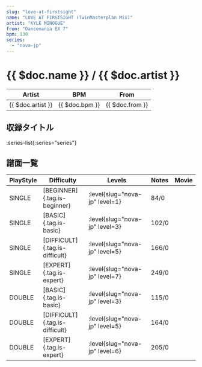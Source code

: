 ```yaml
---
slug: "love-at-firstsight"
name: "LOVE AT FIRSTSIGHT (TwinMasterplan Mix)"
artist: "KYLE MINOGUE"
from: "Dancemania EX 7"
bpm: 130
series:
  - "nova-jp"
---
```


# {{ $doc.name }} / {{ $doc.artist }}

|Artist|BPM|From|
|------|---|----|
|{{ $doc.artist }}|{{ $doc.bpm }}|{{ $doc.from }}|

## 収録タイトル

:series-list{:series="series"}

## 譜面一覧

|PlayStyle|Difficulty|Levels|Notes|Movie|
|---------|----------|------|-----|-----|
|SINGLE|[BEGINNER]{.tag.is-beginner}|:level{slug="nova-jp" level=1}|84/0||
|SINGLE|[BASIC]{.tag.is-basic}|:level{slug="nova-jp" level=3}|102/0||
|SINGLE|[DIFFICULT]{.tag.is-difficult}|:level{slug="nova-jp" level=5}|166/0||
|SINGLE|[EXPERT]{.tag.is-expert}|:level{slug="nova-jp" level=7}|249/0||
|DOUBLE|[BASIC]{.tag.is-basic}|:level{slug="nova-jp" level=3}|115/0||
|DOUBLE|[DIFFICULT]{.tag.is-difficult}|:level{slug="nova-jp" level=5}|164/0||
|DOUBLE|[EXPERT]{.tag.is-expert}|:level{slug="nova-jp" level=6}|205/0||
